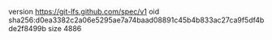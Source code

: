 version https://git-lfs.github.com/spec/v1
oid sha256:d0ea3382c2a06e5295ae7a74baad08891c45b4b833ac27ca9f5df4bde2f8499b
size 4886
